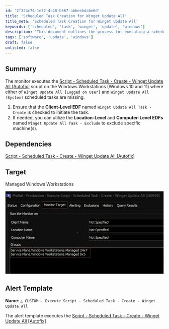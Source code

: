 ```yaml
---
id: '2f324c74-1e32-4c48-b567-abbeebdabe6d'
title: 'Scheduled Task Creation for Winget Update All'
title_meta: 'Scheduled Task Creation for Winget Update All'
keywords: ['scheduled', 'task', 'winget', 'update', 'windows']
description: 'This document outlines the process for executing a scheduled task that creates Winget Update All tasks on Windows 10 and 11 workstations. It details the necessary client-level and location-level EDFs for managing task initiation and exclusions.'
tags: ['software', 'update', 'windows']
draft: false
unlisted: false
---
```

## Summary

The monitor executes the [Script - Scheduled Task - Create - Winget Update All [Autofix]](https://proval.itglue.com/DOC-5078775-14825195) script on the Windows Workstations (Windows 10 and 11) where either of `Winget Update All [Logged on User]` and `Winget Update All [System]` scheduled tasks are missing.

1. Ensure that the **Client-Level EDF** named `Winget Update All Task - Create` is checked to initiate the task.
2. If needed, you can utilize the **Location-Level** and **Computer-Level EDFs** named `Winget Update All Task - Exclude` to exclude specific machine(s).

## Dependencies

[Script - Scheduled Task - Create - Winget Update All [Autofix]](https://proval.itglue.com/DOC-5078775-14825195)

## Target

Managed Windows Workstations

![Image](../../../static/img/Execute-Script---Scheduled-Task---Create---Winget-Update-All/image_1.png)

## Alert Template

**Name**: `△ CUSTOM - Execute Script - Scheduled Task - Create - Winget Update All`

The alert template executes the [Script - Scheduled Task - Create - Winget Update All [Autofix]](https://proval.itglue.com/DOC-5078775-14825195)













